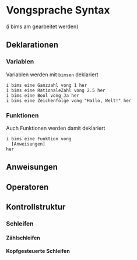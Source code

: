 # Vongsprache Syntax

(i bims am gearbeitet werden)

## Deklarationen

### Variablen

Variablen werden mit `bimsen` deklariert

```
i bims eine Ganzzahl vong 1 her
i bims eine RationaleZahl vong 2.5 her
i bims eine Bool vong Ja her
i bims eine Zeichenfolge vong "Hallo, Welt!" her
```

### Funktionen

Auch Funktionen werden damit deklariert

```
i bims eine Funktion vong
  [Anweisungen]
her
```

## Anweisungen

## Operatoren

## Kontrollstruktur

### Schleifen

#### Zählschleifen

#### Kopfgesteuerte Schleifen
